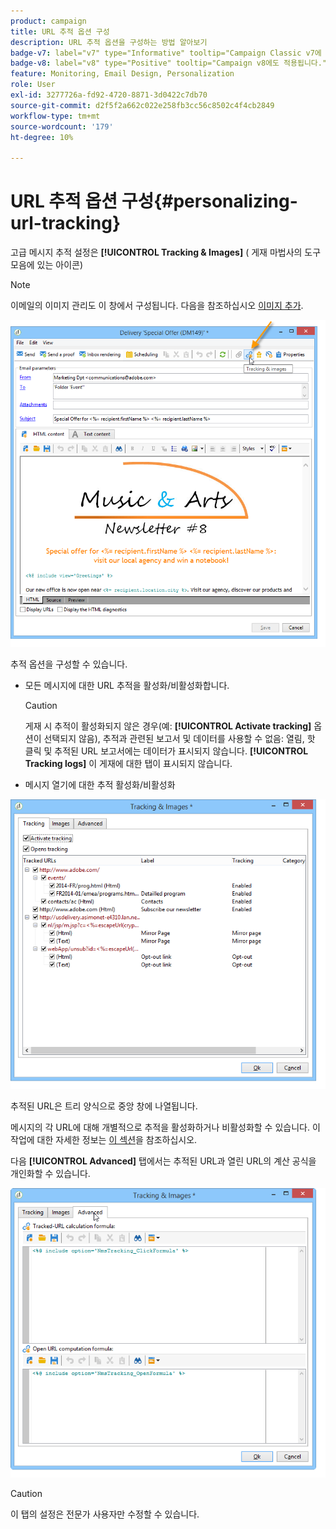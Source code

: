 ```yaml
---
product: campaign
title: URL 추적 옵션 구성
description: URL 추적 옵션을 구성하는 방법 알아보기
badge-v7: label="v7" type="Informative" tooltip="Campaign Classic v7에 적용"
badge-v8: label="v8" type="Positive" tooltip="Campaign v8에도 적용됩니다."
feature: Monitoring, Email Design, Personalization
role: User
exl-id: 3277726a-fd92-4720-8871-3d0422c7db70
source-git-commit: d2f5f2a662c022e258fb3cc56c8502c4f4cb2849
workflow-type: tm+mt
source-wordcount: '179'
ht-degree: 10%

---
```


# URL 추적 옵션 구성{#personalizing-url-tracking}

고급 메시지 추적 설정은 **[!UICONTROL Tracking & Images]** ( 게재 마법사의 도구 모음에 있는 아이콘)

>[!NOTE]
>
>이메일의 이미지 관리도 이 창에서 구성됩니다. 다음을 참조하십시오 [이미지 추가](defining-the-email-content.md#adding-images).

![](assets/s_ncs_user_email_del_tracking_ico.png)

추적 옵션을 구성할 수 있습니다.

* 모든 메시지에 대한 URL 추적을 활성화/비활성화합니다.

  >[!CAUTION]
  >
  >게재 시 추적이 활성화되지 않은 경우(예: **[!UICONTROL Activate tracking]** 옵션이 선택되지 않음), 추적과 관련된 보고서 및 데이터를 사용할 수 없음: 열림, 핫 클릭 및 추적된 URL 보고서에는 데이터가 표시되지 않습니다. **[!UICONTROL Tracking logs]** 이 게재에 대한 탭이 표시되지 않습니다.

* 메시지 열기에 대한 추적 활성화/비활성화

![](assets/s_ncs_user_email_del_tracking_param.png)

추적된 URL은 트리 양식으로 중앙 창에 나열됩니다.

메시지의 각 URL에 대해 개별적으로 추적을 활성화하거나 비활성화할 수 있습니다. 이 작업에 대한 자세한 정보는 [이 섹션](how-to-configure-tracked-links.md)을 참조하십시오.

다음 **[!UICONTROL Advanced]** 탭에서는 추적된 URL과 열린 URL의 계산 공식을 개인화할 수 있습니다.

![](assets/s_ncs_user_email_del_tracking_param_adv.png)

>[!CAUTION]
>
>이 탭의 설정은 전문가 사용자만 수정할 수 있습니다.
